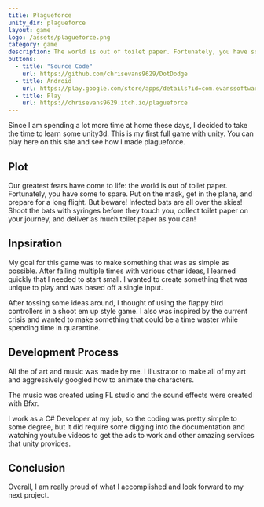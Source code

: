 ```yaml
---
title: Plagueforce
unity_dir: plagueforce
layout: game
logo: /assets/plagueforce.png
category: game
description: The world is out of toilet paper. Fortunately, you have some to spare.
buttons:
  - title: "Source Code"
    url: https://github.com/chrisevans9629/DotDodge
  - title: Android
    url: https://play.google.com/store/apps/details?id=com.evanssoftware.coronaforce
  - title: Play
    url: https://chrisevans9629.itch.io/plagueforce
---
```

Since I am spending a lot more time at home these days, I decided to take the time to learn some unity3d.  This is my first full game with unity.  You can play here on this site and see how I made plagueforce.

## Plot
Our greatest fears have come to life: the world is out of toilet paper. Fortunately, you have some to spare. Put on the mask, get in the plane, and prepare for a long flight. But beware! Infected bats are all over the skies! Shoot the bats with syringes before they touch you, collect toilet paper on your journey, and deliver as much toilet paper as you can!

## Inpsiration 

My goal for this game was to make something that was as simple as possible.  After failing multiple times with various other ideas, I learned quickly that I needed to start small.  I wanted to create something that was unique to play and was based off a single input.

After tossing some ideas around, I thought of using the flappy bird controllers in a shoot em up style game.  I also was inspired by the current crisis and wanted to make something that could be a time waster while spending time in quarantine.

## Development Process

All the of art and music was made by me.  I illustrator to make all of my art and aggressively googled how to animate the characters.

The music was created using FL studio and the sound effects were created with Bfxr.

I work as a C# Developer at my job, so the coding was pretty simple to some degree, but it did require some digging into the documentation and watching youtube videos to get the ads to work and other amazing services that unity provides.

## Conclusion

Overall, I am really proud of what I accomplished and look forward to my next project.
